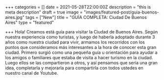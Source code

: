 +++
categories = []
date = 2021-05-28T22:00:00Z
description = "this is meta description"
draft = true
image = "images/featured-post/guia-buenos-aires.jpg"
tags = ["New"]
title = "GUÍA COMPLETA: Ciudad De Buenos Aires"
type = "featured"

+++
Hola! Creamos está guía para visitar la Ciudad de Buenos Aires. Según nuestra experiencia como turistas, y luego de haberla adoptado durante 3 años como nuestra ciudad para vivir, armamos los recorridos con los puntos que consideramos más interesantes a la hora de conocer esta gran ciudad. Primero surgió como una pequeña guía u orientación para ayudar a los amigos o familiares que estaba de visita a hacer turismo en la ciudad. Luego ellos se las compartieron a otros, y así pensamos que sería una gran idea, completarla y mejorarla para compartirla con todos ustedes en nuestro canal de Youtube.